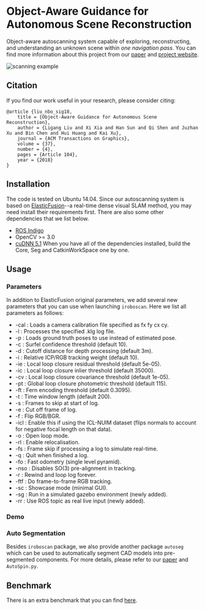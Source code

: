 # Object-Aware Guidance for Autonomous Scene Reconstruction
Object-aware autoscanning system capable of exploring, reconstructing, and understanding an unknown scene within *one navigation pass*. You can find more information about this project from our [paper](http://kevinkaixu.net/papers/liu_sig18_nbo.pdf) and [project website](http://kevinkaixu.net/projects/nbo.html).

![scanning example](https://github.com/againxx/nbo-autoscanning/blob/master/doc/teaser.jpg)

## Citation
If you find our work useful in your research, please consider citing:
```
@article {liu_nbo_sig18,
    title = {Object-Aware Guidance for Autonomous Scene Reconstruction},
    author = {Ligang Liu and Xi Xia and Han Sun and Qi Shen and Juzhan Xu and Bin Chen and Hui Huang and Kai Xu},
    journal = {ACM Transactions on Graphics},
    volume = {37},
    number = {4},
    pages = {Article 104},
    year = {2018}
}
```

## Installation
The code is tested on Ubuntu 14.04. Since our autoscanning system is based on [ElasticFusion](https://github.com/mp3guy/ElasticFusion)--a real-time dense visual SLAM method, you may need install their requirements first. There are also some other dependencies that we list below.
* [ROS Indigo](http://wiki.ros.org/indigo/Installation/Ubuntu)
* OpenCV >= 3.0
* [cuDNN 5.1](https://developer.nvidia.com/cudnn)
When you have all of the dependencies installed, build the Core, Seg and CatkinWorkSpace one by one.

## Usage

### Parameters
In addition to ElasticFusion original parameters, we add several new parameters that you can use when launching `iroboscan`. Here we list all parameters as follows:
* -cal : Loads a camera calibration file specified as fx fy cx cy.
* -l : Processes the specified .klg log file.
* -p : Loads ground truth poses to use instead of estimated pose.
* -c : Surfel confidence threshold (default 10).
* -d : Cutoff distance for depth processing (default 3m).
* -i : Relative ICP/RGB tracking weight (default 10).
* -ie : Local loop closure residual threshold (default 5e-05).
* -ic : Local loop closure inlier threshold (default 35000).
* -cv : Local loop closure covariance threshold (default 1e-05).
* -pt : Global loop closure photometric threshold (default 115).
* -ft : Fern encoding threshold (default 0.3095).
* -t : Time window length (default 200).
* -s : Frames to skip at start of log.
* -e : Cut off frame of log.
* -f : Flip RGB/BGR.
* -icl : Enable this if using the ICL-NUIM dataset (flips normals to account for negative focal length on that data).
* -o : Open loop mode.
* -rl : Enable relocalisation.
* -fs : Frame skip if processing a log to simulate real-time.
* -q : Quit when finished a log.
* -fo : Fast odometry (single level pyramid).
* -nso : Disables SO(3) pre-alignment in tracking.
* -r : Rewind and loop log forever.
* -ftf : Do frame-to-frame RGB tracking.
* -sc : Showcase mode (minimal GUI).
* -sg : Run in a simulated gazebo environment (newly added).
* -rr : Use ROS topic as real live input (newly added).

### Demo

### Auto Segmentation
Besides `iroboscan` package, we also provide another package `autoseg` which can be used to automatically segment CAD models into pre-segmented components. For more details, please refer to our [paper](http://kevinkaixu.net/papers/liu_sig18_nbo.pdf) and `AutoSpin.py`.

## Benchmark
There is an extra benchmark that you can find [here](https://github.com/againxx/OASC-Benchmark).
